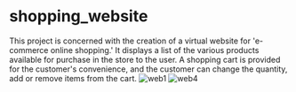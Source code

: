 # shopping_website
This project is concerned with the creation of a virtual
website for 'e-commerce online shopping.'
It displays a list of the various products available for
purchase in the store to the user.
A shopping cart is provided for the customer's
convenience, and the customer can change the quantity,
add or remove items from the cart.
![web1](https://user-images.githubusercontent.com/121161135/209179169-a23e6585-23e3-43a0-ae7a-e8fb908f72ba.png)
![web4](https://user-images.githubusercontent.com/121161135/209179676-ff45c370-a0c2-459e-869e-7c49ebfbe554.png)
